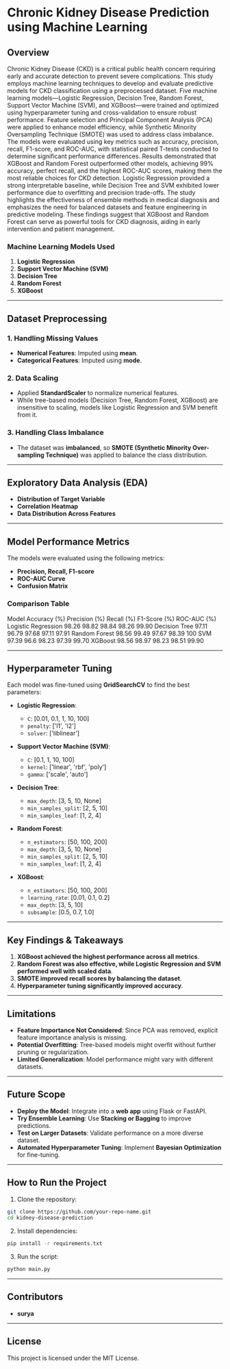# **Chronic Kidney Disease Prediction using Machine Learning**

## **Overview**
Chronic Kidney Disease (CKD) is a critical public health concern requiring early and accurate detection to prevent severe complications. This study employs machine learning techniques to develop and evaluate predictive models for CKD classification using a preprocessed dataset. Five machine learning models—Logistic Regression, Decision Tree, Random Forest, Support Vector Machine (SVM), and XGBoost—were trained and optimized using hyperparameter tuning and cross-validation to ensure robust performance.
Feature selection and Principal Component Analysis (PCA) were applied to enhance model efficiency, while Synthetic Minority Oversampling Technique (SMOTE) was used to address class imbalance. The models were evaluated using key metrics such as accuracy, precision, recall, F1-score, and ROC-AUC, with statistical paired T-tests conducted to determine significant performance differences.
Results demonstrated that XGBoost and Random Forest outperformed other models, achieving 99% accuracy, perfect recall, and the highest ROC-AUC scores, making them the most reliable choices for CKD detection. Logistic Regression provided a strong interpretable baseline, while Decision Tree and SVM exhibited lower performance due to overfitting and precision trade-offs.
The study highlights the effectiveness of ensemble methods in medical diagnosis and emphasizes the need for balanced datasets and feature engineering in predictive modeling. These findings suggest that XGBoost and Random Forest can serve as powerful tools for CKD diagnosis, aiding in early intervention and patient management.

### **Machine Learning Models Used**
1. **Logistic Regression**
2. **Support Vector Machine (SVM)**
3. **Decision Tree**
4. **Random Forest**
5. **XGBoost**

---

## **Dataset Preprocessing**

### **1. Handling Missing Values**
- **Numerical Features**: Imputed using **mean**.
- **Categorical Features**: Imputed using **mode**.

### **2. Data Scaling**
- Applied **StandardScaler** to normalize numerical features.
- While tree-based models (Decision Tree, Random Forest, XGBoost) are insensitive to scaling, models like Logistic Regression and SVM benefit from it.

### **3. Handling Class Imbalance**
- The dataset was **imbalanced**, so **SMOTE (Synthetic Minority Over-sampling Technique)** was applied to balance the class distribution.

---

## **Exploratory Data Analysis (EDA)**
- **Distribution of Target Variable**
- **Correlation Heatmap**
- **Data Distribution Across Features**

---

## **Model Performance Metrics**
The models were evaluated using the following metrics:
- **Precision, Recall, F1-score**
- **ROC-AUC Curve**
- **Confusion Matrix**

### **Comparison Table**
Model	Accuracy (%)	Precision (%)	Recall (%)	F1-Score (%)	ROC-AUC (%)
Logistic Regression	98.26	98.82	98.84	98.26	99.90
Decision Tree	97.11	96.79	97.68	97.11	97.91
Random Forest	98.56	99.49	97.67	98.39	100
SVM	97.39	96.6	98.23	97.39	99.70
XGBoost	98.56	98.97	98.23	98.51	99.90


---

## **Hyperparameter Tuning**
Each model was fine-tuned using **GridSearchCV** to find the best parameters:

- **Logistic Regression**:
  - `C`: [0.01, 0.1, 1, 10, 100]
  - `penalty`: ['l1', 'l2']
  - `solver`: ['liblinear']

- **Support Vector Machine (SVM)**:
  - `C`: [0.1, 1, 10, 100]
  - `kernel`: ['linear', 'rbf', 'poly']
  - `gamma`: ['scale', 'auto']

- **Decision Tree**:
  - `max_depth`: [3, 5, 10, None]
  - `min_samples_split`: [2, 5, 10]
  - `min_samples_leaf`: [1, 2, 4]

- **Random Forest**:
  - `n_estimators`: [50, 100, 200]
  - `max_depth`: [3, 5, 10, None]
  - `min_samples_split`: [2, 5, 10]
  - `min_samples_leaf`: [1, 2, 4]

- **XGBoost**:
  - `n_estimators`: [50, 100, 200]
  - `learning_rate`: [0.01, 0.1, 0.2]
  - `max_depth`: [3, 5, 10]
  - `subsample`: [0.5, 0.7, 1.0]

---

## **Key Findings & Takeaways**
1. **XGBoost achieved the highest performance across all metrics**.
2. **Random Forest was also effective, while Logistic Regression and SVM performed well with scaled data**.
3. **SMOTE improved recall scores by balancing the dataset**.
4. **Hyperparameter tuning significantly improved accuracy**.

---

## **Limitations**
- **Feature Importance Not Considered**: Since PCA was removed, explicit feature importance analysis is missing.
- **Potential Overfitting**: Tree-based models might overfit without further pruning or regularization.
- **Limited Generalization**: Model performance might vary with different datasets.

---

## **Future Scope**
- **Deploy the Model**: Integrate into a **web app** using Flask or FastAPI.
- **Try Ensemble Learning**: Use **Stacking or Bagging** to improve predictions.
- **Test on Larger Datasets**: Validate performance on a more diverse dataset.
- **Automated Hyperparameter Tuning**: Implement **Bayesian Optimization** for fine-tuning.

---

## **How to Run the Project**
1. Clone the repository:
```bash
git clone https://github.com/your-repo-name.git
cd kidney-disease-prediction
```
2. Install dependencies:
```bash
pip install -r requirements.txt
```
3. Run the script:
```bash
python main.py
```

---

## **Contributors**
- **surya**

---

## **License**
This project is licensed under the MIT License.

